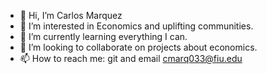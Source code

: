 - 👋 Hi, I’m Carlos Marquez
- 👀 I’m interested in Economics and uplifting communities.
- 🌱 I’m currently learning everything I can.
- 💞️ I’m looking to collaborate on projects about economics.
- 📫 How to reach me: git and email cmarq033@fiu.edu

<!---
CMARQ033/CMARQ033 is a ✨ special ✨ repository because its `README.md` (this file) appears on your GitHub profile.
You can click the Preview link to take a look at your changes.
--->
